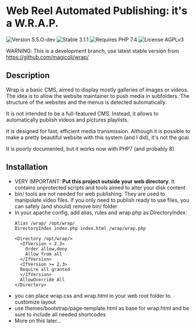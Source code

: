 # Web Reel Automated Publishing: it's a W.R.A.P.

![Version 5.5.O-dev](https://badgen.net/badge/Version/5.5.O-dev/blue)
![Stable 3.1.1](https://badgen.net/badge/Stable/3.1.1/green)
![Requires PHP 7.4](https://badgen.net/badge/PHP/5.7/7884bf)
![License AGPLv3](https://badgen.net/badge/License/AGPLv3/552b55)

WARNING: This is a development branch, use latest stable version from 
https://github.com/magicoli/wrap/

## Description

Wrap is a basic CMS, aimed to display mostly galleries of images or videos.
The idea is to allow the website maintainer to push media in subfolders.
The structure of the websites and the menus is detected automatically.

It is not intended to be a full-featured CMS. Instead, it allows to
automatically publish videos and pictures playlists.

It is designed for fast, efficient media transmission. Although it is
possible to make a pretty beautiful website with this system (and I did), it's
not the goal.

It is poorly documented, but it works now with PHP7 (and probably 8).

## Installation

* VERY IMPORTANT: **Put this project outside your web directory**. It contains
  unprotected scripts and tools aimed to alter your disk content
* bin/ tools are not needed for web publishing. They are used to manipulate
  video files. If you only need to publish ready to use files, you can safely
  (and should) remove bin/ folder
* In your apache config, add alias, rules and wrap.php as DirectoryIndex:
  ```
  Alias /wrap/ /opt/wrap/
  DirectoryIndex index.php index.html /wrap/wrap.php

  <Directory /opt/wrap/>
    <IfVersion < 2.3>
      Order allow,deny
      Allow from all
    </IfVersion>
    <IfVersion >= 2.3>
    Require all granted
    </IfVersion>
    AllowOverride All
  </Directory>
  ```
* you can place wrap.css and wrap.html in your web root folder to customize layout
* use themes/bootstrap/page-template.html as base for wrap.html and be sure to
  include all needed shortcodes
* More on this later...
